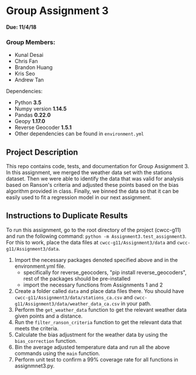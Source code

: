 # Group Assignment 3

**Due: 11/4/18**

### Group Members:
* Kunal Desai
* Chris Fan
* Brandon Huang
* Kris Seo
* Andrew Tan

Dependencies:
 * Python **3.5**
 * Numpy version **1.14.5**
 * Pandas **0.22.0**
 * Geopy **1.17.0**
 * Reverse Geocoder **1.5.1**
 * Other dependencies can be found in `environment.yml`

## Project Description
This repo contains code, tests, and documentation for Group Assignment 3. In this assignment, we merged the weather data set with the stations dataset. Then we were able to identify the data that was valid for analysis based on Ranson's criteria and adjusted these points based on the bias algorithm provided in class. Finally, we binned the data so that it can be easily used to fit a regression model in our next assignment.

## Instructions to Duplicate Results
To run this assignment, go to the root directory of the project (cwcc-g11) and run the following command: `python -m Assignment3.test_assignment3`. For this to work, place the data files at `cwcc-g11/Assignment3/data` and `cwcc-g11/Assignment3/data`.

1. Import the necessary packages denoted specified above and in the environment.yml file. 
    - specifically for reverse_geocoders, "pip install reverse_geocoders", rest of the packages should be pre-installed
    - import the necessary functions from Assignments 1 and 2
2. Create a folder called `data` and place data files there. You should have `cwcc-g11/Assignment3/data/stations_ca.csv` and `cwcc-g11/Assignment3/data/weather_data_ca.csv` in your path.
3. Perform the `get_weather_data` function to get the relevant weather data given points and a distance.
4. Run the `filter_ranson_criteria` function to get the relevant data that meets the criteria.
5. Calculate the bias adjustment for the weather data by using the `bias_correction` function.
6. Bin the average adjusted temperature data and run all the above commands using the `main` function.
7. Perform unit test to confirm a 99% coverage rate for all functions in assignmnet3.py.
